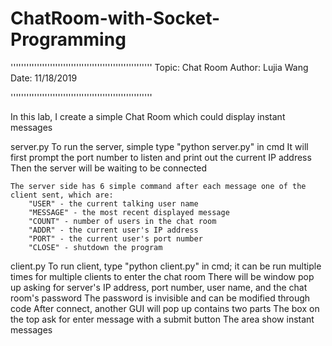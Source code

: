 # ChatRoom-with-Socket-Programming
''''''''''''''''''''''''''''''''''''''''''''''''''''''
Topic: Chat Room
Author: Lujia Wang
Date: 11/18/2019

''''''''''''''''''''''''''''''''''''''''''''''''''''''

In this lab, I create a simple Chat Room which could display instant messages


server.py
	To run the server, simple type "python server.py" in cmd
	It will first prompt the port number to listen and print out the current IP address
	Then the server will be waiting to be connected

	The server side has 6 simple command after each message one of the client sent, which are:
		"USER" - the current talking user name
		"MESSAGE" - the most recent displayed message
		"COUNT" - number of users in the chat room
		"ADDR" - the current user's IP address
		"PORT" - the current user's port number
		"CLOSE" - shutdown the program

client.py
	To run client, type "python client.py" in cmd; it can be run multiple times for multiple clients to enter the chat room
	There will be window pop up asking for server's IP address, port number, user name, and the chat room's password 
		The password is invisible and can be modified through code
	After connect, another GUI will pop up contains two parts
		The box on the top ask for enter message with a submit button
		The area show instant messages

